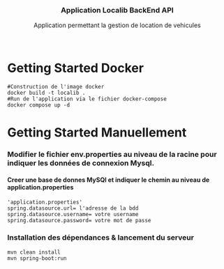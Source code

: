 <br />
<div align="center">


<h3 align="center">Application Localib BackEnd API</h3>

  <p align="center">
    Application permettant la gestion de location de vehicules 
    <br />
    <br />
    <br />
  </p>
</div>

<!-- ABOUT THE PROJECT -->

# Getting Started Docker

```
#Construction de l'image docker
docker build -t localib .
#Run de l'application via le fichier docker-compose
docker compose up -d
```

# Getting Started Manuellement

### Modifier le fichier env.properties au niveau de la racine pour indiquer les données de connexion Mysql.

#### Creer une base de donnes MySQl et indiquer le chemin au niveau de application.properties

``` 
'application.properties'
spring.datasource.url= l'adresse de la bdd
spring.datasource.username= votre username
spring.datasource.password= votre mot de passe
```


### Installation des dépendances & lancement du serveur

``` 
mvn clean install
mvn spring-boot:run
```